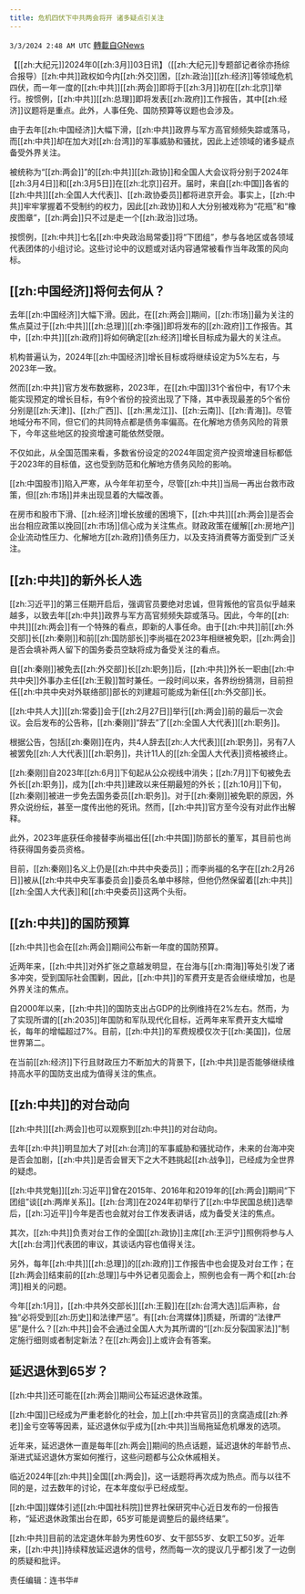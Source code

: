 ```yaml
---
title: 危机四伏下中共两会将开 诸多疑点引关注
---
```

`3/3/2024 2:48 AM UTC` [轉載自GNews](https://gnews.org/articles/2360081)

【[[zh:大纪元]]2024年0[[zh:3月]]03日讯】（[[zh:大纪元]]专题部记者徐亦扬综合报导）[[zh:中共]]政权如今内[[zh:外交]]困，[[zh:政治]][[zh:经济]]等领域危机四伏，而一年一度的[[zh:中共]][[zh:两会]]即将于[[zh:3月]]初在[[zh:北京]]举行。按惯例，[[zh:中共]][[zh:总理]]即将发表[[zh:政府]]工作报告，其中[[zh:经济]]议题将是重点。此外，人事任免、国防预算等议题也会涉及。

由于去年[[zh:中国经济]]大幅下滑，[[zh:中共]]政界与军方高官频频失踪或落马，而[[zh:中共]]却在加大对[[zh:台湾]]的军事威胁和骚扰，因此上述领域的诸多疑点备受外界关注。

被统称为“[[zh:两会]]”的[[zh:中共]][[zh:政协]]和全国人大会议将分别于2024年[[zh:3月4日]]和[[zh:3月5日]]在[[zh:北京]]召开。届时，来自[[zh:中国]]各省的[[zh:中共]][[zh:全国人大代表]]、[[zh:政协委员]]都将进京开会。事实上，[[zh:中共]]牢牢掌握着不受制约的权力，因此[[zh:政协]]和人大分别被戏称为“花瓶”和“橡皮图章”，[[zh:两会]]只不过是走一个[[zh:政治]]过场。

按惯例，[[zh:中共]]七名[[zh:中央政治局常委]]将“下团组”，参与各地区或各领域代表团体的小组讨论。这些讨论中的议题或对话内容通常被看作当年政策的风向标。

## [[zh:中国经济]]将何去何从？

去年[[zh:中国经济]]大幅下滑。因此，在[[zh:两会]]期间，[[zh:市场]]最为关注的焦点莫过于[[zh:中共]][[zh:总理]][[zh:李强]]即将发布的[[zh:政府]]工作报告。其中，[[zh:中共]][[zh:政府]]将如何确定[[zh:经济]]增长目标成为最大的关注点。

机构普遍认为，2024年[[zh:中国经济]]增长目标或将继续设定为5%左右，与2023年一致。

然而[[zh:中共]]官方发布数据称，2023年，在[[zh:中国]]31个省份中，有17个未能实现预定的增长目标，有9个省份的投资出现了下降，其中表现最差的5个省份分别是[[zh:天津]]、[[zh:广西]]、[[zh:黑龙江]]、[[zh:云南]]、[[zh:青海]]。尽管地域分布不同，但它们的共同特点都是债务率偏高。在化解地方债务风险的背景下，今年这些地区的投资增速可能依然受限。

不仅如此，从全国范围来看，多数省份设定的2024年固定资产投资增速目标都低于2023年的目标值，这也受到防范和化解地方债务风险的影响。

[[zh:中国股市]]陷入严寒，从今年年初至今，尽管[[zh:中共]]当局一再出台救市政策，但[[zh:市场]]并未出现显着的大幅改善。

在房市和股市下滑、[[zh:经济]]增长放缓的困境下，[[zh:中共]][[zh:两会]]是否会出台相应政策以挽回[[zh:市场]]信心成为关注焦点。财政政策在缓解[[zh:房地产]]企业流动性压力、化解地方[[zh:政府]]债务压力，以及支持消费等方面受到广泛关注。

## [[zh:中共]]的新外长人选

[[zh:习近平]]的第三任期开启后，强调官员要绝对忠诚，但背叛他的官员似乎越来越多，以致去年[[zh:中共]]政界与军方高官频频失踪或落马。因此，今年的[[zh:中共]][[zh:两会]]有一个特殊的看点，即新的人事任命。由于[[zh:中共]]前[[zh:外交部]]长[[zh:秦刚]]和前[[zh:国防部长]]李尚福在2023年相继被免职，[[zh:两会]]是否会填补两人留下的国务委员空缺将成为备受关注的看点。

自[[zh:秦刚]]被免去[[zh:外交部]]长[[zh:职务]]后，[[zh:中共]]外长一职由[[zh:中共中央]]外事办主任[[zh:王毅]]暂时兼任。一段时间以来，各界纷纷猜测，目前担任[[zh:中共中央对外联络部]]部长的刘建超可能成为新任[[zh:外交部]]长。

[[zh:中共人大]][[zh:常委]]会于[[zh:2月27日]]举行[[zh:两会]]前的最后一次会议。会后发布的公告称，[[zh:秦刚]]“辞去”了[[zh:全国人大代表]][[zh:职务]]。

根据公告，包括[[zh:秦刚]]在内，共4人辞去[[zh:人大代表]][[zh:职务]]，另有7人被罢免[[zh:人大代表]][[zh:职务]]，共计11人的[[zh:全国人大代表]]资格被终止。

[[zh:秦刚]]自2023年[[zh:6月]]下旬起从公众视线中消失；[[zh:7月]]下旬被免去外长[[zh:职务]]，成为[[zh:中共]]建政以来任期最短的外长；[[zh:10月]]下旬，[[zh:秦刚]]被进一步免去国务委员[[zh:职务]]。对于[[zh:秦刚]]被免职的原因，外界众说纷纭，甚至一度传出他的死讯。然而，[[zh:中共]]官方至今没有对此作出解释。

此外，2023年底获任命接替李尚福出任[[zh:中共国]]防部长的董军，其目前也尚待获得国务委员资格。

目前，[[zh:秦刚]]名义上仍是[[zh:中共中央委员]]；而李尚福的名字在[[zh:2月26日]]被从[[zh:中共中央军事委员会]]委员名单中移除，但他仍然保留着[[zh:中共]][[zh:全国人大代表]]和[[zh:中央委员]]这两个头衔。

## [[zh:中共]]的国防预算

[[zh:中共]]也会在[[zh:两会]]期间公布新一年度的国防预算。

近两年来，[[zh:中共]]对外扩张之意越发明显，在台海与[[zh:南海]]等处引发了诸多冲突，受到国际社会围剿，因此，[[zh:中共]]的军费开支是否会继续增加，也是外界关注的焦点。

自2000年以来，[[zh:中共]]的国防支出占GDP的比例维持在2%左右。然而，为了实现所谓的[[zh:2035]]年国防和军队现代化目标，近两年来军费开支大幅增长，每年的增幅超过7%。目前，[[zh:中共]]的军费规模仅次于[[zh:美国]]，位居世界第二。

在当前[[zh:经济]]下行且财政压力不断加大的背景下，[[zh:中共]]是否能够继续维持高水平的国防支出成为值得关注的焦点。

## [[zh:中共]]的对台动向

[[zh:中共]][[zh:两会]]也可以观察到[[zh:中共]]的对台动向。

去年[[zh:中共]]明显加大了对[[zh:台湾]]的军事威胁和骚扰动作，未来的台海冲突是否会加剧，[[zh:中共]]是否会冒天下之大不韪挑起[[zh:战争]]，已经成为全世界的疑虑。

[[zh:中共党魁]][[zh:习近平]]曾在2015年、2016年和2019年的[[zh:两会]]期间“下团组”谈[[zh:两岸关系]]。[[zh:台湾]]在2024年初举行了[[zh:中华民国总统]]选举后，[[zh:习近平]]今年是否也会就对台工作发表讲话，成为备受关注的焦点。

其次，[[zh:中共]]负责对台工作的全国[[zh:政协]]主席[[zh:王沪宁]]照例将参与人大[[zh:台湾]]代表团的审议，其谈话内容也值得关注。

另外，每年[[zh:中共]][[zh:总理]]的[[zh:政府]]工作报告中也会提及对台工作；在[[zh:两会]]结束前的[[zh:总理]]与中外记者见面会上，照例也会有一两个和[[zh:台湾]]相关的问题。

今年[[zh:1月]]，[[zh:中共外交部长]][[zh:王毅]]在[[zh:台湾大选]]后声称，台独“必将受到[[zh:历史]]和法律严惩”。有[[zh:台湾媒体]]质疑，所谓的“法律严惩”是什么？[[zh:中共]]会不会通过全国人大为其所谓的“[[zh:反分裂国家法]]”制定施行细则或者制定新法？在[[zh:两会]]上或许会有答案。

## 延迟退休到65岁？

[[zh:中共]]还可能在[[zh:两会]]期间公布延迟退休政策。

[[zh:中国]]已经成为严重老龄化的社会，加上[[zh:中共官员]]的贪腐造成[[zh:养老]]金亏空等等因素，延迟退休似乎成为[[zh:中共]]当局拖延危机爆发的选项。

近年来，延迟退休一直是每年[[zh:两会]]期间的热点话题，延迟退休的年龄节点、渐进式延迟退休方案如何推行，这些问题都与公众休戚相关。

临近2024年[[zh:中共]]全国[[zh:两会]]，这一话题将再次成为热点。而与以往不同的是，过去数年的讨论，在本年度似乎已经成型。

[[zh:中国]]媒体引述[[zh:中国社科院]]世界社保研究中心近日发布的一份报告称，“延迟退休政策出台在即，65岁可能是调整后的最终结果”。

[[zh:中共]]目前的法定退休年龄为男性60岁、女干部55岁、女职工50岁。近年来，[[zh:中共]]持续释放延迟退休的信号，然而每一次的提议几乎都引发了一边倒的质疑和批评。

责任编辑：连书华#
